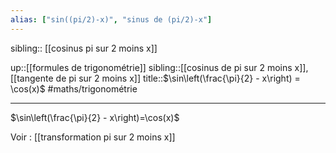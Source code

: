 ```yaml
---
alias: ["sin((pi/2)-x)", "sinus de (pi/2)-x"]
---
```

sibling:: [[cosinus pi sur 2 moins x]]

up::[[formules de trigonométrie]]
sibling::[[cosinus de pi sur 2 moins x]], [[tangente de pi sur 2 moins x]]
title::$\sin\left(\frac{\pi}{2} - x\right) = \cos(x)$
#maths/trigonométrie

----

$\sin\left(\frac{\pi}{2} - x\right)=\cos(x)$

Voir : [[transformation pi sur 2 moins x]]
